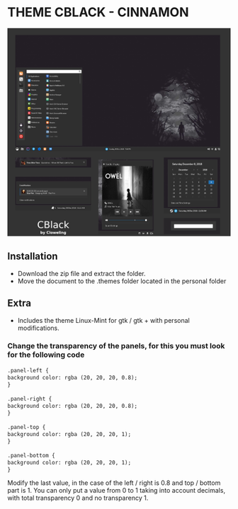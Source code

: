 # THEME CBLACK - CINNAMON

![ScreenShot Cinnamon Theme](/screenshot/screenshot1.png)

## Installation

* Download the zip file and extract the folder.
* Move the document to the .themes folder located in the personal folder

## Extra

* Includes the theme Linux-Mint for gtk / gtk + with personal modifications.

### Change the transparency of the panels, for this you must look for the following code
```
.panel-left {
background color: rgba (20, 20, 20, 0.8);
}

.panel-right {
background color: rgba (20, 20, 20, 0.8);
}

.panel-top {
background color: rgba (20, 20, 20, 1);
}

.panel-bottom {
background color: rgba (20, 20, 20, 1);
}
```
Modify the last value, in the case of the left / right is 0.8 and top / bottom part is 1. You can only put a value from 0 to 1 taking into account decimals, with total transparency 0 and no transparency 1. 
